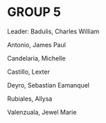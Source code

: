# GROUP 5


Leader: Badulis, Charles William

Antonio, James Paul 

Candelaria, Michelle 

Castillo, Lexter 

Deyro, Sebastian Eamanquel 

Rubiales, Allysa 

Valenzuala, Jewel Marie 

